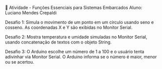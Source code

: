 🚀 Atividade - Funções Essenciais para Sistemas Embarcados
Aluno: Luciano Mendes Crepaldi

Desafio 1: Simula o movimento de um ponto em um círculo usando seno e cosseno. As coordenadas X e Y são exibidas no Monitor Serial.

Desafio 2: Mostra temperatura e umidade simuladas no Monitor Serial, usando concatenação de textos com o objeto String.

Desafio 3: O Arduino escolhe um número de 1 a 100 e o usuário tenta adivinhar via Monitor Serial. O Arduino informa se o número é maior, menor ou se acertou.
